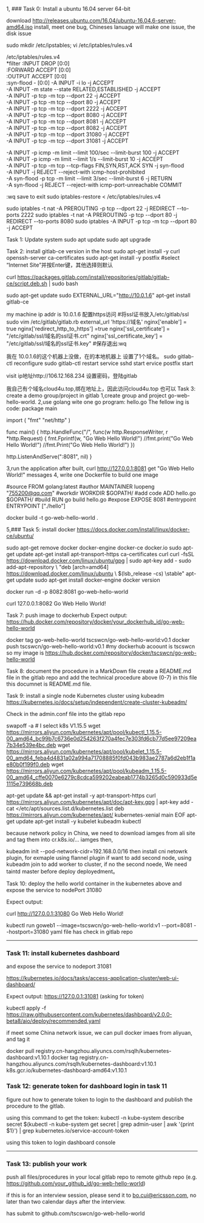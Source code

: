 
1, ### Task 0: Install a ubuntu 16.04 server 64-bit

download http://releases.ubuntu.com/16.04/ubuntu-16.04.6-server-amd64.iso install, meet one bug, Chineses lanuage will make one issue, the disk issue

sudo mkdir /etc/ipstables; vi /etc/iptables/rules.v4

/etc/iptables/rules.v4   
*filter :INPUT DROP [0:0]   
:FORWARD ACCEPT [0:0]   
:OUTPUT ACCEPT [0:0]     
:syn-flood - [0:0] -A INPUT -i lo -j ACCEPT     
-A INPUT -m state --state RELATED,ESTABLISHED -j ACCEPT   
-A INPUT -p tcp -m tcp --dport 22 -j ACCEPT   
-A INPUT -p tcp -m tcp --dport 80 -j ACCEPT   
-A INPUT -p tcp -m tcp --dport 2222 -j ACCEPT   
-A INPUT -p tcp -m tcp --dport 8080 -j ACCEPT   
-A INPUT -p tcp -m tcp --dport 8081 -j ACCEPT   
-A INPUT -p tcp -m tcp --dport 8082 -j ACCEPT   
-A INPUT -p tcp -m tcp --dport 31080 -j ACCEPT   
-A INPUT -p tcp -m tcp --dport 31081 -j ACCEPT  

-A INPUT -p icmp -m limit --limit 100/sec --limit-burst 100 -j ACCEPT   
-A INPUT -p icmp -m limit --limit 1/s --limit-burst 10 -j ACCEPT   
-A INPUT -p tcp -m tcp --tcp-flags FIN,SYN,RST,ACK SYN -j syn-flood   
-A INPUT -j REJECT --reject-with icmp-host-prohibited   
-A syn-flood -p tcp -m limit --limit 3/sec --limit-burst 6 -j RETURN   
-A syn-flood -j REJECT --reject-with icmp-port-unreachable COMMIT 

:wq save to exit sudo iptables-restore < /etc/iptables/rules.v4


sudo iptables -t nat -A PREROUTING -p tcp --dport 22 -j REDIRECT --to-ports 2222 
sudo iptables -t nat -A PREROUTING -p tcp --dport 80 -j REDIRECT --to-ports 8080 
sudo iptables -A INPUT -p tcp -m tcp --dport 80 -j ACCEPT

Task 1: Update system
sudo apt update sudo apt upgrade

Task 2: install gitlab-ce version in the host
sudo apt-get install -y curl openssh-server ca-certificates sudo apt-get install -y postfix #select “Internet Site”并按Enter键，其他选择则默认

curl https://packages.gitlab.com/install/repositories/gitlab/gitlab-ce/script.deb.sh | sudo bash

sudo apt-get update sudo EXTERNAL_URL="http://10.0.1.6" apt-get install gitlab-ce

my machine ip addr is  10.0.1.6
配置https访问 #将ssl证书放入/etc/gitlab/ssl 
sudo vim /etc/gitlab/gitlab.rb 
external_url 'https://域名' nginx['enable'] = true 
nginx['redirect_http_to_https'] =true 
nginx['ssl_certificate'] = "/etc/gitlab/ssl/域名的ssl证书.crt" 
nginx['ssl_certificate_key'] = "/etc/gitlab/ssl/域名的ssl证书.key" 
#保存退出:wq

我在 10.0.1.6的这个机器上没做，在的本地机器上 设置了1个域名。
sudo gitlab-ctl reconfigure 
sudo gitlab-ctl restart 
service sshd start 
ervice postfix start

visit ip地址http://106.12.168.234 设置密码，登陆gitlab

我自己有个域名cloud4u.top,绑在地址上，因此访问cloud4u.top 也可以
Task 3: create a demo group/project in gitlab
1,create group and project go-web-hello-world. 
2,use golang wite one go program: hello.go 
The fellow ing is code:
package main

import ( "fmt" "net/http" )

func main() { 
    http.HandleFunc("/", func(w http.ResponseWriter, r *http.Request) { fmt.Fprintf(w, "Go Web Hello World!") //fmt.print("Go Web Hello World!") //fmt.Print("Go Web Hello World!") })

http.ListenAndServe(":8081", nil)
}

3,run the application after built, curl http://127.0.0.1:8081 get "Go Web Hello World!" messages 4, write one Dockerfile to build one image

#source FROM golang:latest 
#author MAINTAINER luopeng "755200@qq.com" 
#workdir WORKDIR $GOPATH/ 
#add code ADD hello.go $GOPATH/ 
#build RUN go build hello.go 
#expose EXPOSE 8081 
#entrypoint ENTRYPOINT ["./hello"]

docker build -t go-web-hello-world .

5,### Task 5: install docker https://docs.docker.com/install/linux/docker-ce/ubuntu/ 

sudo apt-get remove docker docker-engine docker-ce docker.io 
sudo apt-get update apt-get install apt-transport-https ca-certificates curl
curl -fsSL https://download.docker.com/linux/ubuntu/gpg | sudo apt-key add - 
sudo add-apt-repository \ "deb [arch=amd64] https://download.docker.com/linux/ubuntu \ $(lsb_release -cs) \stable" apt-get update 
sudo apt-get install docker-engine 
docker version

docker run -d -p 8082:8081 go-web-hello-world

curl 127.0.0.1:8082 Go Web Hello World!

Task 7: push image to dockerhub
Expect output: https://hub.docker.com/repository/docker/your_dockerhub_id/go-web-hello-world

docker tag go-web-hello-world tscswcn/go-web-hello-world:v0.1 
docker push tscswcn/go-web-hello-world:v0.1 
#my dockerhub acoount is tscswcn
so my image is https://hub.docker.com/repository/docker/tscswcn/go-web-hello-world


Task 8: document the procedure in a MarkDown file
create a README.md file in the gitlab repo and add the technical procedure above (0-7) in this file
this documnet is README.md file.

Task 9: install a single node Kubernetes cluster using kubeadm
https://kubernetes.io/docs/setup/independent/create-cluster-kubeadm/

Check in the admin.conf file into the gitlab repo 

swapoff -a  # I select k8s V1.15.5
wget https://mirrors.aliyun.com/kubernetes/apt/pool/kubectl_1.15.5-00_amd64_bc99b7c6736e0d254263f270a4fec7e303fd6cb77d5ee97209ea7b34e539e4bc.deb 
wget https://mirrors.aliyun.com/kubernetes/apt/pool/kubelet_1.15.5-00_amd64_feba4d4831a02a994a71708885f0fd043b983ae2787a6d2eb1f1ae80b0f199f0.deb 
wget https://mirrors.aliyun.com/kubernetes/apt/pool/kubeadm_1.15.5-00_amd64_cffe0070e6279c8cdca599202eabeab1774b3265d0c590933d5e1115e739668b.deb

apt-get update && apt-get install -y apt-transport-https 
curl https://mirrors.aliyun.com/kubernetes/apt/doc/apt-key.gpg | apt-key add - cat </etc/apt/sources.list.d/kubernetes.list deb https://mirrors.aliyun.com/kubernetes/apt/ kubernetes-xenial main EOF 
apt-get update 
apt-get install -y kubelet kubeadm kubectl

because network policy in  China, we need to download iamges from ali site and tag them into  cr.k8s.io/...  iamges 
then,

kubeadm init --pod-network-cidr=192.168.0.0/16 then 
install  cni netowrk plugin, for exmaple using  flannel plugin
if want to add second node, using  kubeadm join  to add  worker to cluster,
if no the second noede, We need taintd master before deploy deployedment。 

Task 10: deploy the hello world container
in the kubernetes above and expose the service to nodePort 31080

Expect output:

curl http://127.0.0.1:31080
Go Web Hello World!

kubectl run goweb1 --image=tscswcn/go-web-hello-world:v1 --port=8081 --hostport=31080
yaml file has check in gitlab repo


------------------------------------

### Task 11: install kubernetes dashboard

and expose the service to nodeport 31081

https://kubernetes.io/docs/tasks/access-application-cluster/web-ui-dashboard/

Expect output: https://127.0.0.1:31081 (asking for token)

kubectl apply -f https://raw.githubusercontent.com/kubernetes/dashboard/v2.0.0-beta8/aio/deploy/recommended.yaml

if meet some China network issue, we can pull docker imaes from aliyuan, and tag it  

docker pull registry.cn-hangzhou.aliyuncs.com/rsqlh/kubernetes-dashboard:v1.10.1
docker tag registry.cn-hangzhou.aliyuncs.com/rsqlh/kubernetes-dashboard:v1.10.1 k8s.gcr.io/kubernetes-dashboard-amd64:v1.10.1 



### Task 12: generate token for dashboard login in task 11

figure out how to generate token to login to the dashboard and publish the procedure to the gitlab.

using this command to get the token:
kubectl -n kube-system describe secret $(kubectl -n kube-system get secret | grep admin-user | awk '{print $1}') | grep kubernetes.io/service-account-token

using this token to login dashboard console

--------------------------------------

### Task 13: publish your work

push all files/procedures in your local gitlab repo to remote github repo (e.g. https://github.com/your_github_id/go-web-hello-world)

if this is for an interview session, please send it to bo.cui@ericsson.com, no later than two calendar days after the interview.

has submit to github.com/tscswcn/go-web-hello-world






 













